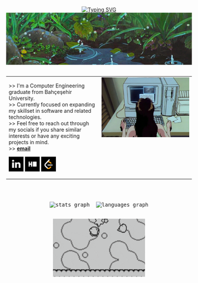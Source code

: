 <div align="center">
<br>
<a href="https://git.io/typing-svg"><img src="https://readme-typing-svg.herokuapp.com?font=Fira+Code&size=40&pause=1000&color=84BEF7&width=435&height=60&lines=hello!+I'm+Esra!" alt="Typing SVG" /></a>
</div>
<div align="center" width="50">
<img src="assets/kyAienM.gif" align="center" width="900px">
<br>
<br>
<table width="100%" cellspacing="0" cellpadding="0">
  <tr>
    <td align="left" valign="top" width="50%">
      <p>
        >> I'm a Computer Engineering graduate from Bahçeşehir University.<br>
        >> Currently focused on expanding my skillset in software and related technologies.<br>
        >> Feel free to reach out through my socials if you share similar interests or have any exciting projects in mind.<br>
        >> <a href="mailto:aygn.esranur@gmail.com"><b>email</b></a>
      </p>
      <p>
        <a href="https://www.linkedin.com/in/esranur-ayg%C3%BCn-22056418b/" target="_blank"><img src="assets/download.png" width="40" height="40" alt="linkedin logo" /></a>
        <a href="https://www.hackerrank.com/profile/Katszura" target="_blank"><img src="assets/imageshackerrank.png" width="40" height="40" alt="hackerrank logo" /></a>
        <a href="https://leetcode.com/u/fukichime/" target="_blank"><img src="assets/images.png" width="40" height="40" alt="leetcode logo" /></a>
      </p>
    </td>
    <td align="right" valign="top" width="50%">
      <img src="assets/rekall.gif" width="360px" align="right">
    </td>
  </tr>
</table>
<br>
<pre align="center">
<div align="center">
<img src="https://github-readme-stats.vercel.app/api?username=fukichime&hide_title=true&hide_rank=true&show_icons=true&include_all_commits=true&count_private=true&disable_animations=false&theme=material-palenight&locale=en&hide_border=false&order=1&custom_title=Stats" height="150" alt="stats graph"  />  <img src="https://github-readme-stats.vercel.app/api/top-langs?username=fukichime&locale=en&hide_title=false&layout=compact&card_width=320&langs_count=5&theme=material-palenight&hide_border=false&order=2" height="150" alt="languages graph"  />
</div>
</pre>
<img src="assets/kirby-dance-kirby-victory.gif" align="center" width="250px"> 


